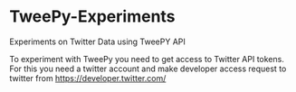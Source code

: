 # TweePy-Experiments
Experiments on Twitter Data using TweePY API


To experiment with TweePy you need to get access to Twitter API tokens. For this you need a twitter account and make developer access request to twitter from https://developer.twitter.com/ 
